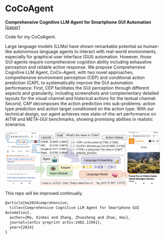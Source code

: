 # CoCoAgent

**Comprehensive Cognitive LLM Agent for Smartphone GUI Automation** [[paper]](https://arxiv.org/abs/2402.11941)

Code for my CoCoAgent. 

Large language models (LLMs) have shown remarkable potential as human-like autonomous language agents to interact with real-world environments, especially for graphical user interface (GUI) automation. However, those GUI agents require comprehensive cognition ability including exhaustive perception and reliable action response. We propose Comprehensive Cognitive LLM Agent, CoCo-Agent, with two novel approaches, comprehensive environment perception (CEP) and conditional action prediction (CAP), to systematically improve the GUI automation performance. First, CEP facilitates the GUI perception through different aspects and granularity, including screenshots and complementary detailed layouts for the visual channel and historical actions for the textual channel. Second, CAP decomposes the action prediction into sub-problems: action type prediction and action target conditioned on the action type. With our technical design, our agent achieves new state-of-the-art performance on AITW and META-GUI benchmarks, showing promising abilities in realistic scenarios.

![](cocoagent_overview.png)

This repo will be improved continually.

```
@article{ma2024comprehensive,
  title={Comprehensive Cognitive LLM Agent for Smartphone GUI Automation},
  author={Ma, Xinbei and Zhang, Zhuosheng and Zhao, Hai},
  journal={arXiv preprint arXiv:2402.11941},
  year={2024}
}
```